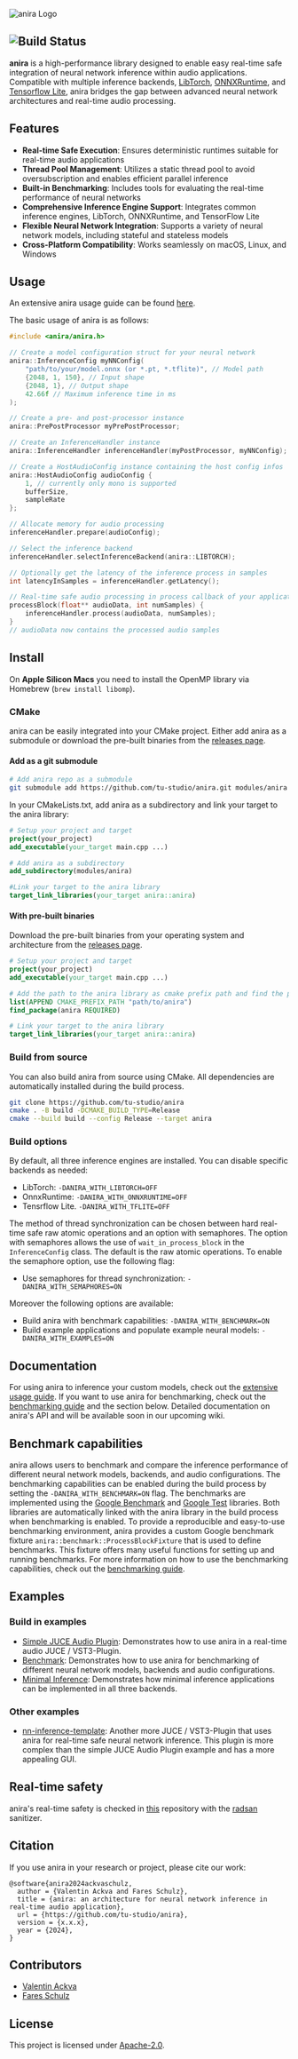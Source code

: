 ![anira Logo](/docs/img/anira-logo.png)

![Build Status](https://github.com/anira-project/anira/actions/workflows/build.yml/badge.svg)
--------------------------------------------------------------------------------

**anira** is a high-performance library designed to enable easy real-time safe integration of neural network inference within audio applications. Compatible with multiple inference backends, [LibTorch](https://github.com/pytorch/pytorch/), [ONNXRuntime](https://github.com/microsoft/onnxruntime/), and [Tensorflow Lite](https://github.com/tensorflow/tensorflow/), anira bridges the gap between advanced neural network architectures and real-time audio processing.

## Features

- **Real-time Safe Execution**: Ensures deterministic runtimes suitable for real-time audio applications
- **Thread Pool Management**: Utilizes a static thread pool to avoid oversubscription and enables efficient parallel inference
- **Built-in Benchmarking**: Includes tools for evaluating the real-time performance of neural networks
- **Comprehensive Inference Engine Support**: Integrates common inference engines, LibTorch, ONNXRuntime, and TensorFlow Lite
- **Flexible Neural Network Integration**: Supports a variety of neural network models, including stateful and stateless models
- **Cross-Platform Compatibility**: Works seamlessly on macOS, Linux, and Windows

## Usage

An extensive anira usage guide can be found [here](docs/anira-usage.md).

The basic usage of anira is as follows:

```cpp
#include <anira/anira.h>

// Create a model configuration struct for your neural network
anira::InferenceConfig myNNConfig(
    "path/to/your/model.onnx (or *.pt, *.tflite)", // Model path
    {2048, 1, 150}, // Input shape
    {2048, 1}, // Output shape
    42.66f // Maximum inference time in ms
);

// Create a pre- and post-processor instance
anira::PrePostProcessor myPrePostProcessor;

// Create an InferenceHandler instance
anira::InferenceHandler inferenceHandler(myPostProcessor, myNNConfig);

// Create a HostAudioConfig instance containing the host config infos
anira::HostAudioConfig audioConfig {
    1, // currently only mono is supported
    bufferSize,
    sampleRate
};

// Allocate memory for audio processing
inferenceHandler.prepare(audioConfig);

// Select the inference backend
inferenceHandler.selectInferenceBackend(anira::LIBTORCH);

// Optionally get the latency of the inference process in samples
int latencyInSamples = inferenceHandler.getLatency();

// Real-time safe audio processing in process callback of your application
processBlock(float** audioData, int numSamples) {
    inferenceHandler.process(audioData, numSamples);
}
// audioData now contains the processed audio samples
```

## Install

On **Apple Silicon Macs** you need to install the OpenMP library via Homebrew (``` brew install libomp ```).

### CMake

anira can be easily integrated into your CMake project. Either add anira as a submodule or download the pre-built binaries from the [releases page](https://github.com/tu-studio/anira/releases/latest).

#### Add as a git submodule

```bash
# Add anira repo as a submodule
git submodule add https://github.com/tu-studio/anira.git modules/anira
```

In your CMakeLists.txt, add anira as a subdirectory and link your target to the anira library:

```cmake
# Setup your project and target
project(your_project)
add_executable(your_target main.cpp ...)

# Add anira as a subdirectory
add_subdirectory(modules/anira)

#Link your target to the anira library
target_link_libraries(your_target anira::anira)
```

#### With pre-built binaries

Download the pre-built binaries from your operating system and architecture from the [releases page](https://github.com/tu-studio/anira/releases/latest).

```cmake
# Setup your project and target
project(your_project)
add_executable(your_target main.cpp ...)

# Add the path to the anira library as cmake prefix path and find the package
list(APPEND CMAKE_PREFIX_PATH "path/to/anira")
find_package(anira REQUIRED)

# Link your target to the anira library
target_link_libraries(your_target anira::anira)
```

### Build from source

You can also build anira from source using CMake. All dependencies are automatically installed during the build process.

```bash
git clone https://github.com/tu-studio/anira
cmake . -B build -DCMAKE_BUILD_TYPE=Release
cmake --build build --config Release --target anira
```

### Build options

By default, all three inference engines are installed. You can disable specific backends as needed:

- LibTorch: ```-DANIRA_WITH_LIBTORCH=OFF```
- OnnxRuntime: ```-DANIRA_WITH_ONNXRUNTIME=OFF```
- Tensrflow Lite. ```-DANIRA_WITH_TFLITE=OFF```

The method of thread synchronization can be chosen between hard real-time safe raw atomic operations and an option with semaphores. The option with semaphores allows the use of `wait_in_process_block` in the `InferenceConfig` class. The default is the raw atomic operations. To enable the semaphore option, use the following flag:

- Use semaphores for thread synchronization: ```-DANIRA_WITH_SEMAPHORES=ON```

Moreover the following options are available:

- Build anira with benchmark capabilities: ```-DANIRA_WITH_BENCHMARK=ON```
- Build example applications and populate example neural models: ```-DANIRA_WITH_EXAMPLES=ON```

## Documentation

For using anira to inference your custom models, check out the [extensive usage guide](docs/anira-usage.md). If you want to use anira for benchmarking, check out the [benchmarking guide](docs/benchmark-usage.md) and the section below.
Detailed documentation on anira's API and will be available soon in our upcoming wiki.

## Benchmark capabilities

anira allows users to benchmark and compare the inference performance of different neural network models, backends, and audio configurations. The benchmarking capabilities can be enabled during the build process by setting the ```-DANIRA_WITH_BENCHMARK=ON``` flag. The benchmarks are implemented using the [Google Benchmark](https://github.com/google/benchmark) and [Google Test](https://github.com/google/googletest) libraries. Both libraries are automatically linked with the anira library in the build process when benchmarking is enabled. To provide a reproducible and easy-to-use benchmarking environment, anira provides a custom Google benchmark fixture `anira::benchmark::ProcessBlockFixture` that is used to define benchmarks. This fixture offers many useful functions for setting up and running benchmarks. For more information on how to use the benchmarking capabilities, check out the [benchmarking guide](docs/benchmark-usage.md).

## Examples

### Build in examples

- [Simple JUCE Audio Plugin](examples/juce-audio-plugin/): Demonstrates how to use anira in a real-time audio JUCE / VST3-Plugin.
- [Benchmark](examples/benchmark/): Demonstrates how to use anira for benchmarking of different neural network models, backends and audio configurations.
- [Minimal Inference](examples/minimal-inference/): Demonstrates how minimal inference applications can be implemented in all three backends.

### Other examples

- [nn-inference-template](https://github.com/Torsion-Audio/nn-inference-template): Another more JUCE / VST3-Plugin that uses anira for real-time safe neural network inference. This plugin is more complex than the simple JUCE Audio Plugin example and has a more appealing GUI.

## Real-time safety

anira's real-time safety is checked in [this](https://github.com/tu-studio/anira-rt-principle-check) repository with the [radsan](https://github.com/realtime-sanitizer/radsan) sanitizer.

## Citation

If you use anira in your research or project, please cite our work:

```cite
@software{anira2024ackvaschulz,
  author = {Valentin Ackva and Fares Schulz},
  title = {anira: an architecture for neural network inference in real-time audio application},
  url = {https://github.com/tu-studio/anira},
  version = {x.x.x},
  year = {2024},
}
```

## Contributors

- [Valentin Ackva](https://github.com/vackva)
- [Fares Schulz](https://github.com/faressc)

## License
This project is licensed under [Apache-2.0](LICENSE).
